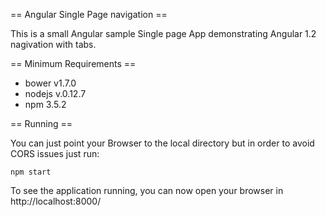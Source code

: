 == Angular Single Page navigation ==

This is a small Angular sample Single page App demonstrating
Angular 1.2 nagivation with tabs.

== Minimum Requirements ==

 - bower v1.7.0
 - nodejs v.0.12.7
 - npm 3.5.2

== Running ==

You can just point your Browser to the local directory but in order to avoid
CORS issues just run:

    npm start

To see the application running, you can now open your browser in http://localhost:8000/
